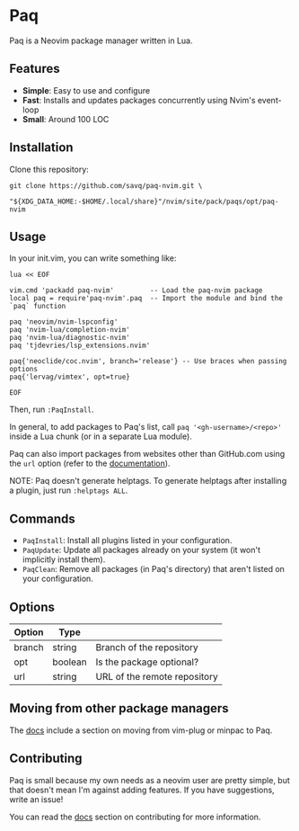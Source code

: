 # Paq

Paq is a Neovim package manager written in Lua.

## Features

- __Simple__: Easy to use and configure
- __Fast__:   Installs and updates packages concurrently using Nvim's event-loop
- __Small__:  Around 100 LOC


## Installation

Clone this repository:

```
git clone https://github.com/savq/paq-nvim.git \
    "${XDG_DATA_HOME:-$HOME/.local/share}"/nvim/site/pack/paqs/opt/paq-nvim
```


## Usage

In your init.vim, you can write something like:
```
lua << EOF

vim.cmd 'packadd paq-nvim'         -- Load the paq-nvim package
local paq = require'paq-nvim'.paq  -- Import the module and bind the `paq` function

paq 'neovim/nvim-lspconfig'
paq 'nvim-lua/completion-nvim'
paq 'nvim-lua/diagnostic-nvim'
paq 'tjdevries/lsp_extensions.nvim'

paq{'neoclide/coc.nvim', branch='release'} -- Use braces when passing options
paq{'lervag/vimtex', opt=true}

EOF
```
Then, run `:PaqInstall`.

In general, to add packages to Paq's list, call `paq '<gh-username>/<repo>'`
inside a Lua chunk (or in a separate Lua module).

Paq can also import packages from websites other than GitHub.com
using the `url` option (refer to the
[documentation](https://github.com/savq/paq-nvim/tree/master/doc/paq-nvim.txt)).

NOTE: Paq doesn't generate helptags.
To generate helptags after installing a plugin, just run `:helptags ALL`.


## Commands

- `PaqInstall`: Install all plugins listed in your configuration.
- `PaqUpdate`: Update all packages already on your system (it won't implicitly install them).
- `PaqClean`: Remove all packages (in Paq's directory) that aren't listed on your configuration.


## Options

| Option | Type    |                              |
|--------|---------|------------------------------|
| branch | string  | Branch of the repository     |
| opt    | boolean | Is the package optional?     |
| url    | string  | URL of the remote repository |


## Moving from other package managers

The [docs](https://github.com/savq/paq-nvim/tree/master/doc/paq-nvim.txt)
include a section on moving from vim-plug or minpac to Paq.


## Contributing

Paq is small because my own needs as a neovim user are pretty simple,
but that doesn't mean I'm against adding features.
If you have suggestions, write an issue!

You can read the [docs](https://github.com/savq/paq-nvim/tree/master/doc/paq-nvim.txt)
section on contributing for more information.

